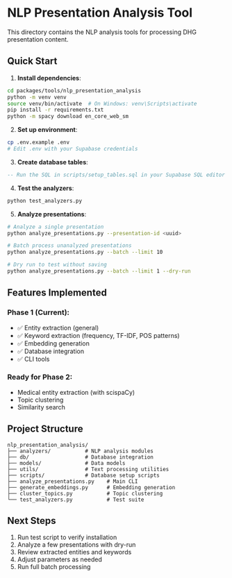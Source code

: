 # NLP Presentation Analysis Tool

This directory contains the NLP analysis tools for processing DHG presentation content.

## Quick Start

1. **Install dependencies**:
```bash
cd packages/tools/nlp_presentation_analysis
python -m venv venv
source venv/bin/activate  # On Windows: venv\Scripts\activate
pip install -r requirements.txt
python -m spacy download en_core_web_sm
```

2. **Set up environment**:
```bash
cp .env.example .env
# Edit .env with your Supabase credentials
```

3. **Create database tables**:
```sql
-- Run the SQL in scripts/setup_tables.sql in your Supabase SQL editor
```

4. **Test the analyzers**:
```bash
python test_analyzers.py
```

5. **Analyze presentations**:
```bash
# Analyze a single presentation
python analyze_presentations.py --presentation-id <uuid>

# Batch process unanalyzed presentations
python analyze_presentations.py --batch --limit 10

# Dry run to test without saving
python analyze_presentations.py --batch --limit 1 --dry-run
```

## Features Implemented

### Phase 1 (Current):
- ✅ Entity extraction (general)
- ✅ Keyword extraction (frequency, TF-IDF, POS patterns)
- ✅ Embedding generation
- ✅ Database integration
- ✅ CLI tools

### Ready for Phase 2:
- Medical entity extraction (with scispaCy)
- Topic clustering
- Similarity search

## Project Structure

```
nlp_presentation_analysis/
├── analyzers/           # NLP analysis modules
├── db/                  # Database integration
├── models/              # Data models
├── utils/               # Text processing utilities
├── scripts/             # Database setup scripts
├── analyze_presentations.py    # Main CLI
├── generate_embeddings.py      # Embedding generation
├── cluster_topics.py           # Topic clustering
└── test_analyzers.py           # Test suite
```

## Next Steps

1. Run test script to verify installation
2. Analyze a few presentations with dry-run
3. Review extracted entities and keywords
4. Adjust parameters as needed
5. Run full batch processing
